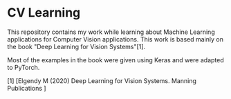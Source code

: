 # CV Learning

This repository contains my work while learning about Machine Learning applications for Computer Vision applications. This work is based mainly on the book "Deep Learning for Vision Systems"[1]. 

Most of the examples in the book were given using Keras and were adapted to PyTorch.



[1] [Elgendy M (2020) Deep Learning for Vision Systems. Manning Publications ]
